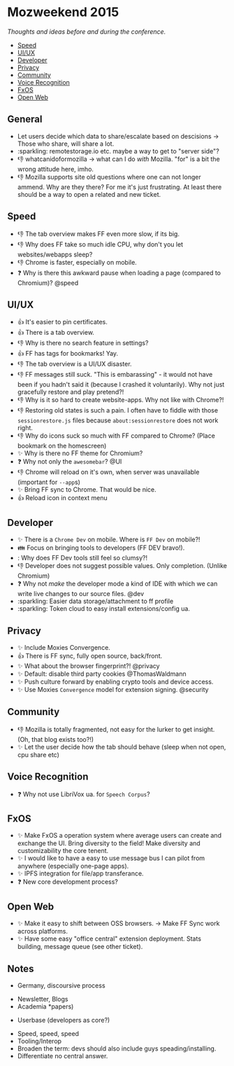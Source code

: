 # Mozweekend 2015

*Thoughts and ideas before and during the conference.*

- [Speed](#speed)
- [UI/UX](#uiux)
- [Developer](#developer)
- [Privacy](#privacy)
- [Community](#community)
- [Voice Recognition](#voice-recognition)
- [FxOS](#fxos)
- [Open Web](#open-web)


## General

- Let users decide which data to share/escalate based on descisions -> Those who share, will share a lot.
- :sparkling: remotestorage.io etc. maybe a way to get to "server side"?
- :-1: whatcanidoformozilla -> what can I do *with* Mozilla. "for" is a bit the wrong attitude here, imho.
- :-1: Mozilla supports site old questions where one can not longer ammend. Why are they there? For me it's just frustrating. At least there should be a way to open a related and new ticket.


## Speed

- :-1: The tab overview makes FF even more slow, if its big.
- :-1: Why does FF take so much idle CPU, why don't you let websites/webapps sleep?
- :-1: Chrome is faster, especially on mobile.
- :question: Why is there this awkward pause when loading a page (compared to Chromium)? @speed


## UI/UX

- :+1: It's easier to pin certificates.
- :+1: There is a tab overview.
- :-1: Why is there no search feature in settings?
- :+1: FF has tags for bookmarks! Yay.
- :-1: The tab overview is a UI/UX disaster.
- :-1: FF messages still suck. "This is embarassing" - it would not have been if you hadn't said it (because I crashed it voluntarily). Why not just gracefully restore and play pretend?!
- :-1: Why is it so hard to create website-apps. Why not like with Chrome?!
- :-1: Restoring old states is such a pain. I often have to fiddle with those `sessionrestore.js` files because `about:sessionrestore` does not work right.
- :-1: Why do icons suck so much with FF compared to Chrome? (Place bookmark on the homescreen)
- :sparkles: Why is there no FF theme for Chromium?
- :question: Why not only the `awesomebar`? @UI
- :-1: Chrome will reload on it's own, when server was unavailable (important for `--app`s)
- :sparkles: Bring FF sync to Chrome. That would be nice.
- :+1: Reload icon in context menu


## Developer

- :sparkles: There is a `Chrome Dev` on mobile. Where is `FF Dev` on mobile?!
- :family: Focus on bringing tools to developers (FF DEV bravo!).
- : Why does FF Dev tools still feel so clumsy?!
- :-1: Developer does not suggest possible values. Only completion. (Unlike Chromium)
- :question: Why not *make* the developer mode a kind of IDE with which we can write live changes to our source files. @dev
- :sparkling: Easier data storage/attachment to ff profile
- :sparkling: Token cloud to easy install extensions/config ua.


## Privacy

- :sparkles: Include Moxies Convergence.
- :+1: There is FF sync, fully open source, back/front.
- :sparkles: What about the browser fingerprint?! @privacy
- :sparkles: Default: disable third party cookies @ThomasWaldmann
- :sparkles: Push culture forward by enabling crypto tools and device access.
- :sparkles: Use Moxies `Convergence` model for extension signing. @security

## Community

- :-1: Mozilla is totally fragmented, not easy for the lurker to get insight. (Oh, that blog exists too?!)
- :sparkles: Let the user decide how the tab should behave (sleep when not open, cpu share etc)


## Voice Recognition

- :question: Why not use LibriVox ua. for `Speech Corpus`?


## FxOS

- :sparkles: Make FxOS a operation system where average users can create and exchange the UI. Bring diversity to the field! Make diversity and customizability the core tenent.
- :sparkles: I would like to have a easy to use message bus I can pilot from anywhere (especially one-page apps).
- :sparkles: IPFS integration for file/app transferance.
- :question: New core development process?


## Open Web

- :sparkles: Make it easy to shift between OSS browsers. -> Make FF Sync work across platforms.
- :sparkles: Have some easy "office central" extension deployment. Stats building, message queue (see other ticket).


## Notes

* Germany, discoursive process
- Newsletter, Blogs
- Academia *papers)
* Userbase (developers as core?)
- Speed, speed, speed
- Tooling/Interop
- Broaden the term: devs should also include guys speading/installing.
- Differentiate no central answer.
